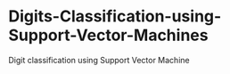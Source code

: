 # Digits-Classification-using-Support-Vector-Machines
Digit classification using Support Vector Machine
